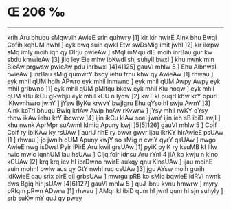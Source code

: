 # Œ 206 ‰
---
krih Aru bhuqu sMqwvih AwieE srin quhwry ]1] kir kir hwirE Aink
bhu BwqI Cofih kqhUM nwhI ] eyk bwq suin qwkI Etw swDsMig imit jwhI
]2] kir ikrpw sMq imly moih iqn qy DIrju pwieAw ] sMqI mMqu dIE moih
inrBau gur kw sbdu kmwieAw ]3] jIiq ley Eie mhw ibKwdI shj suhylI
bwxI ] khu nwnk min BieAw prgwsw pwieAw pdu inrbwxI ]4]4]125]
gauVI mhlw 5 ] Ehu AibnwsI rwieAw ] inrBau sMig qumwrY bsqy iehu
frnu khw qy AwieAw ]1] rhwau ] eyk mhil qUM hoih APwro eyk mhil
inmwno ] eyk mhil qUM Awpy Awpy eyk mhil grIbwno ]1] eyk mhil qUM
pMifqu bkqw eyk mhil Klu hoqw ] eyk mhil qUM sBu ikCu gRwhju eyk mhil
kCU n lyqw ]2] kwT kI puqrI khw krY bpurI iKlwvnhwro jwnY ] jYsw ByKu
krwvY bwjIgru Ehu qYso hI swju AwnY ]3] Aink koTrI bhuqu Bwiq krIAw
Awip hoAw rKvwrw ] jYsy mhil rwKY qYsy rhnw ikAw iehu krY ibcwrw ]4]
ijin ikCu kIAw soeI jwnY ijin ieh sB ibiD swjI ] khu nwnk AprMpr
suAwmI kImiq Apuny kwjI ]5]5]126] gauVI mhlw 5 ] Coif Coif ry
ibiKAw ky rsUAw ] auriJ rihE ry bwvr gwvr ijau ikrKY hirAwieE
psUAw ]1 ] rhwau ] jo jwnih qUM Apuny kwjY so sMig n cwlY qyrY qsUAw ]
nwgo AwieE nwg isDwsI Pyir iPirE Aru kwil grsUAw ]1] pyiK pyiK ry
ksuMB kI lIlw rwic mwic iqnhUM lau hsUAw ] CIjq
foir idnsu Aru rYnI
4
jIA ko kwju n kIno kCUAw ]2] krq krq iev hI ibrDwno hwirE aukqy
qnu KInsUAw ] ijau moihE auin mohnI bwlw aus qy GtY nwhI ruc csUAw
]3] jgu AYsw moih gurih idKwieE qau srix pirE qij grbsUAw ]
mwrgu pRB ko sMiq bqwieE idRVI nwnk dws Bgiq hir jsUAw ]4]6]127]
gauVI mhlw 5 ] quJ ibnu kvnu hmwrw ] myry pRIqm pRwn ADwrw ]1]
rhwau ] AMqr kI ibiD qum hI jwnI qum hI sjn suhyly ] srb suKw mY quJ
qy pwey
####
